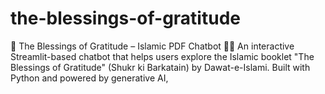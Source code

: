 # the-blessings-of-gratitude
🕌 The Blessings of Gratitude – Islamic PDF Chatbot 🤖📖 An interactive Streamlit-based chatbot that helps users explore the Islamic booklet "The Blessings of Gratitude" (Shukr ki Barkatain) by Dawat-e-Islami. Built with Python and powered by generative AI, 
